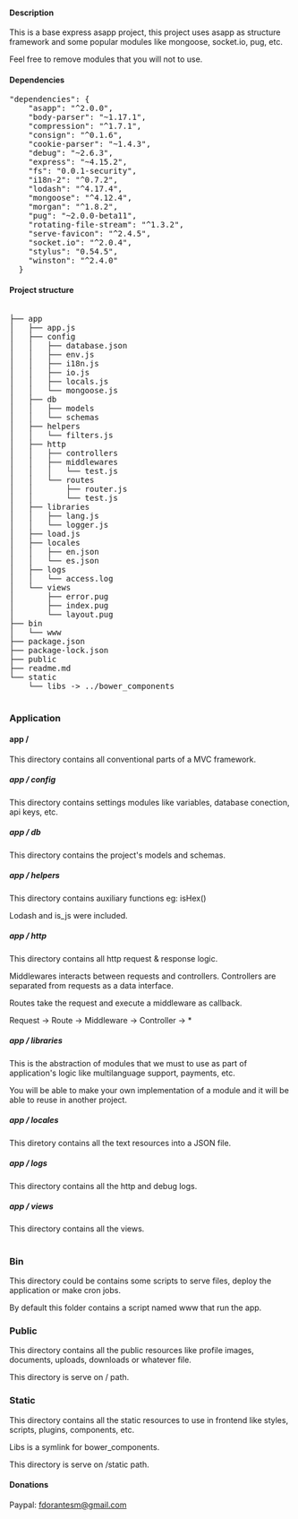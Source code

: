 #### Description

This is a base express asapp project, this project uses asapp as structure framework and some popular modules like mongoose, socket.io, pug, etc.

Feel free to remove modules that you will not to use.

#### Dependencies

<pre>
"dependencies": {
    "asapp": "^2.0.0",
    "body-parser": "~1.17.1",
    "compression": "^1.7.1",
    "consign": "^0.1.6",
    "cookie-parser": "~1.4.3",
    "debug": "~2.6.3",
    "express": "~4.15.2",
    "fs": "0.0.1-security",
    "i18n-2": "^0.7.2",
    "lodash": "^4.17.4",
    "mongoose": "^4.12.4",
    "morgan": "^1.8.2",
    "pug": "~2.0.0-beta11",
    "rotating-file-stream": "^1.3.2",
    "serve-favicon": "^2.4.5",
    "socket.io": "^2.0.4",
    "stylus": "0.54.5",
    "winston": "^2.4.0"
  }
</pre>

#### Project structure 

<pre>

├── app
│   ├── app.js
│   ├── config
│   │   ├── database.json
│   │   ├── env.js
│   │   ├── i18n.js
│   │   ├── io.js
│   │   ├── locals.js
│   │   └── mongoose.js
│   ├── db
│   │   ├── models
│   │   └── schemas
│   ├── helpers
│   │   └── filters.js
│   ├── http
│   │   ├── controllers
│   │   ├── middlewares
│   │   │   └── test.js
│   │   └── routes
│   │       ├── router.js
│   │       └── test.js
│   ├── libraries
│   │   ├── lang.js
│   │   └── logger.js
│   ├── load.js
│   ├── locales
│   │   ├── en.json
│   │   └── es.json
│   ├── logs
│   │   └── access.log
│   └── views
│       ├── error.pug
│       ├── index.pug
│       └── layout.pug
├── bin
│   └── www
├── package.json
├── package-lock.json
├── public
├── readme.md
└── static
    └── libs -> ../bower_components

</pre>

### Application

#### app /
This directory contains all conventional parts of a MVC framework.

##### app / config
This directory contains settings modules like variables, database conection, api keys, etc.

##### app / db
This directory contains the project's models and schemas.

##### app / helpers
This directory contains auxiliary functions eg: isHex()

Lodash and is_js were included.

##### app / http
This directory contains all http request & response logic.

Middlewares interacts between requests and controllers. Controllers are separated from requests as a data interface.

Routes take the request and execute a middleware as callback.

Request -> Route -> Middleware -> Controller -> *

##### app / libraries

This is the abstraction of modules that we must to use as part of application's logic like multilanguage support, payments, etc.

You will be able to make your own implementation of a module and it will be able to reuse in another project.

##### app / locales

This diretory contains all the text resources into a JSON file.

##### app / logs

This directory contains all the http and debug logs.

##### app / views

This directory contains all the views.


#

### Bin

This directory could be contains some scripts to serve files, deploy the application or make cron jobs.

By default this folder contains a script named www that run the app.

### Public

This directory contains all the public resources like profile images, documents, uploads, downloads or whatever file.

This directory is serve on / path.

### Static

This directory contains all the static resources to use in frontend like styles, scripts, plugins, components, etc.

Libs is a symlink for bower_components.

This directory is serve on /static path.

#### Donations 

Paypal: fdorantesm@gmail.com